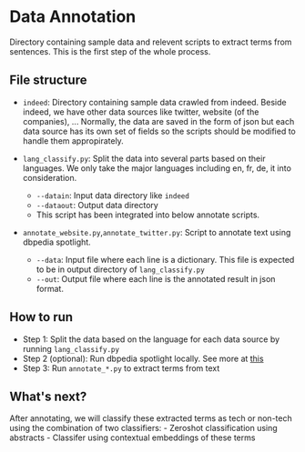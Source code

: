 
  

# Data Annotation

Directory containing sample data and relevent scripts to extract terms from sentences. This is the first step of the whole process.

## File structure

-  `indeed`: Directory containing sample data crawled from indeed. Beside indeed, we have other data sources like twitter, website (of the companies), ... 
Normally, the data are saved in the form of json but each data source has its own set of fields so the scripts should be modified to handle them appropirately.

-  `lang_classify.py`: Split the data into several parts based on their languages. We only take the major languages including en, fr, de, it into consideration.
	- `--datain`: Input data directory like `indeed`
	- `--dataout`: Output data directory
	- This script has been integrated into below annotate scripts.
- `annotate_website.py`,`annotate_twitter.py`: Script to annotate text using dbpedia spotlight.
	- `--data`: Input file where each line is a dictionary. This file is expected to be in output directory of `lang_classify.py`
	- `--out`: Output file where each line is the annotated result in json format.
## How to run
- Step 1: Split the data based on the language for each data source by running `lang_classify.py`
- Step 2 (optional): Run dbpedia spotlight locally. See more at [this](https://github.com/dbpedia-spotlight/dbpedia-spotlight-model)
- Step 3: Run `annotate_*.py` to extract terms from text

## What's next?

After annotating, we will classify these extracted terms as tech or non-tech using the combination of two classifiers:
	- Zeroshot classification using abstracts
	- Classifer using contextual embeddings of these terms  
